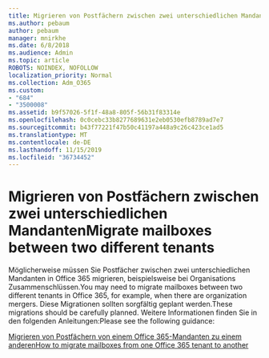 ```yaml
---
title: Migrieren von Postfächern zwischen zwei unterschiedlichen Mandanten
ms.author: pebaum
author: pebaum
manager: mnirkhe
ms.date: 6/8/2018
ms.audience: Admin
ms.topic: article
ROBOTS: NOINDEX, NOFOLLOW
localization_priority: Normal
ms.collection: Adm_O365
ms.custom:
- "684"
- "3500008"
ms.assetid: b9f57026-5f1f-48a8-805f-56b31f83314e
ms.openlocfilehash: 0c0cebc33b8277689631e2eb0530efb8789ad7e7
ms.sourcegitcommit: b43f77221f47b50c41197a448a9c26c423ce1ad5
ms.translationtype: MT
ms.contentlocale: de-DE
ms.lasthandoff: 11/15/2019
ms.locfileid: "36734452"
---
```

# <a name="migrate-mailboxes-between-two-different-tenants"></a><span data-ttu-id="689f4-102">Migrieren von Postfächern zwischen zwei unterschiedlichen Mandanten</span><span class="sxs-lookup"><span data-stu-id="689f4-102">Migrate mailboxes between two different tenants</span></span>

<span data-ttu-id="689f4-103">Möglicherweise müssen Sie Postfächer zwischen zwei unterschiedlichen Mandanten in Office 365 migrieren, beispielsweise bei Organisations Zusammenschlüssen.</span><span class="sxs-lookup"><span data-stu-id="689f4-103">You may need to migrate mailboxes between two different tenants in Office 365, for example, when there are organization mergers.</span></span> <span data-ttu-id="689f4-104">Diese Migrationen sollten sorgfältig geplant werden.</span><span class="sxs-lookup"><span data-stu-id="689f4-104">These migrations should be carefully planned.</span></span> <span data-ttu-id="689f4-105">Weitere Informationen finden Sie in den folgenden Anleitungen:</span><span class="sxs-lookup"><span data-stu-id="689f4-105">Please see the following guidance:</span></span>
  
[<span data-ttu-id="689f4-106">Migrieren von Postfächern von einem Office 365-Mandanten zu einem anderen</span><span class="sxs-lookup"><span data-stu-id="689f4-106">How to migrate mailboxes from one Office 365 tenant to another</span></span>](https://docs.microsoft.com/Exchange/mailbox-migration/migrate-mailboxes-across-tenants)
  